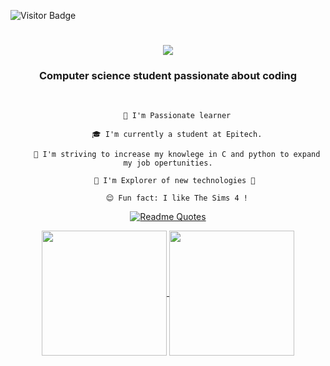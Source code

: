 ![Visitor Badge](https://visitor-badge.laobi.icu/badge?page_id=Listich&left_color=red&right_color=green&left_text=HelloVisitors)

<h1 align= "center">
    <a href="https://git.io/typing-svg">
        <img src="https://readme-typing-svg.herokuapp.com/?font=Righteou&size=35&center=true&vCenter=true&width=500&height=70&duration=4000&lines=Hi+There!+🤘;+I'm+Listich!;" />
    </a>
</h1>
<h3 align="center"> Computer science student passionate about coding </h3>

<br/>

<div align= "center">
    
        🔭 I'm Passionate learner
    
        🎓 I'm currently a student at Epitech.
    
        💫 I'm striving to increase my knowlege in C and python to expand my job opertunities.
    
        🌟 I'm Explorer of new technologies 🚀 
    
        😌 Fun fact: I like The Sims 4 !
    

[![Readme Quotes](https://quotes-github-readme.vercel.app/api?type=horizontal&theme=dark)](https://github.com/Listich/github-readme-quotes)

<a href="https://github.com/Listich/github-readme-stats">
  <img height=200 align="center" src="https://github-readme-stats.vercel.app/api?username=Listich" />
</a>
<a href="https://github.com/Listich/convoychat">
  <img height=200 align="center" src="https://github-readme-stats.vercel.app/api/top-langs?username=Listich&layout=compact&langs_count=8&card_width=320" />
</a>
